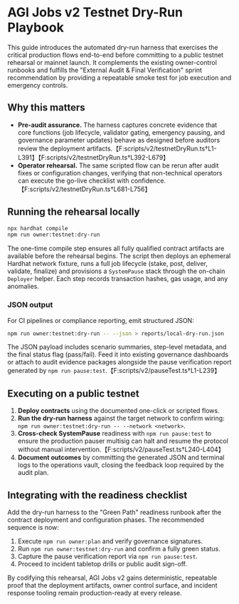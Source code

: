 # AGI Jobs v2 Testnet Dry-Run Playbook

This guide introduces the automated dry-run harness that exercises the critical
production flows end-to-end before committing to a public testnet rehearsal or
mainnet launch. It complements the existing owner-control runbooks and fulfills
the "External Audit & Final Verification" sprint recommendation by providing a
repeatable smoke test for job execution and emergency controls.

## Why this matters

* **Pre-audit assurance.** The harness captures concrete evidence that core
  functions (job lifecycle, validator gating, emergency pausing, and governance
  parameter updates) behave as designed before auditors review the deployment
  artifacts.【F:scripts/v2/testnetDryRun.ts†L1-L391】【F:scripts/v2/testnetDryRun.ts†L392-L679】
* **Operator rehearsal.** The same scripted flow can be rerun after audit fixes
  or configuration changes, verifying that non-technical operators can execute
  the go-live checklist with confidence.【F:scripts/v2/testnetDryRun.ts†L681-L756】

## Running the rehearsal locally

```bash
npx hardhat compile
npm run owner:testnet:dry-run
```

The one-time compile step ensures all fully qualified contract artifacts are
available before the rehearsal begins. The script then deploys an ephemeral
Hardhat network fixture, runs a full job lifecycle (stake, post, deliver,
validate, finalize) and provisions a `SystemPause` stack through the on-chain
`Deployer` helper. Each step records transaction hashes, gas usage, and any
anomalies.

### JSON output

For CI pipelines or compliance reporting, emit structured JSON:

```bash
npm run owner:testnet:dry-run -- --json > reports/local-dry-run.json
```

The JSON payload includes scenario summaries, step-level metadata, and the final
status flag (pass/fail). Feed it into existing governance dashboards or attach
to audit evidence packages alongside the pause verification report generated by
`npm run pause:test`.【F:scripts/v2/pauseTest.ts†L1-L239】

## Executing on a public testnet

1. **Deploy contracts** using the documented one-click or scripted flows.
2. **Run the dry-run harness** against the target network to confirm wiring:
   `npm run owner:testnet:dry-run -- --network <network>`.
3. **Cross-check SystemPause** readiness with `npm run pause:test` to ensure the
   production pauser multisig can halt and resume the protocol without manual
   intervention.【F:scripts/v2/pauseTest.ts†L240-L404】
4. **Document outcomes** by committing the generated JSON and terminal logs to
   the operations vault, closing the feedback loop required by the audit plan.

## Integrating with the readiness checklist

Add the dry-run harness to the "Green Path" readiness runbook after the contract
deployment and configuration phases. The recommended sequence is now:

1. Execute `npm run owner:plan` and verify governance signatures.
2. Run `npm run owner:testnet:dry-run` and confirm a fully green status.
3. Capture the pause verification report via `npm run pause:test`.
4. Proceed to incident tabletop drills or public audit sign-off.

By codifying this rehearsal, AGI Jobs v2 gains deterministic, repeatable proof
that the deployment artifacts, owner control surface, and incident response
tooling remain production-ready at every release.
